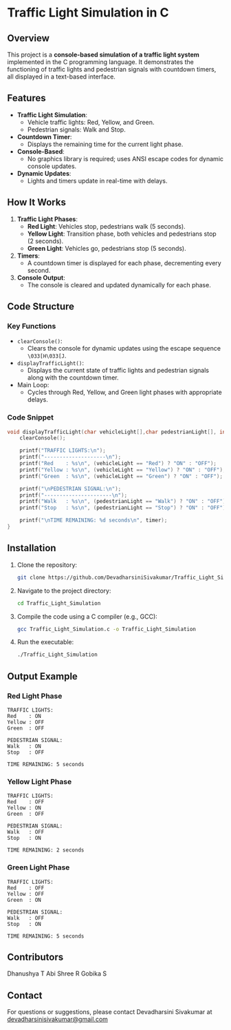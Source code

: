 # Traffic Light Simulation in C

## Overview
This project is a **console-based simulation of a traffic light system** implemented in the C programming language. 
It demonstrates the functioning of traffic lights and pedestrian signals with countdown timers, all displayed in a text-based interface.

## Features
- **Traffic Light Simulation**:
  - Vehicle traffic lights: Red, Yellow, and Green.
  - Pedestrian signals: Walk and Stop.
- **Countdown Timer**:
  - Displays the remaining time for the current light phase.
- **Console-Based**:
  - No graphics library is required; uses ANSI escape codes for dynamic console updates.
- **Dynamic Updates**:
  - Lights and timers update in real-time with delays.

## How It Works
1. **Traffic Light Phases**:
   - **Red Light**: Vehicles stop, pedestrians walk (5 seconds).
   - **Yellow Light**: Transition phase, both vehicles and pedestrians stop (2 seconds).
   - **Green Light**: Vehicles go, pedestrians stop (5 seconds).
2. **Timers**:
   - A countdown timer is displayed for each phase, decrementing every second.
3. **Console Output**:
   - The console is cleared and updated dynamically for each phase.

## Code Structure
### Key Functions
- `clearConsole()`:
  - Clears the console for dynamic updates using the escape sequence `\033[H\033[J`.
- `displayTrafficLight()`:
  - Displays the current state of traffic lights and pedestrian signals along with the countdown timer.
- Main Loop:
  - Cycles through Red, Yellow, and Green light phases with appropriate delays.

### Code Snippet
```c
void displayTrafficLight(char vehicleLight[],char pedestrianLight[], int timer) {
    clearConsole();

    printf("TRAFFIC LIGHTS:\n");
    printf("--------------------\n");
    printf("Red    : %s\n", (vehicleLight == "Red") ? "ON" : "OFF");
    printf("Yellow : %s\n", (vehicleLight == "Yellow") ? "ON" : "OFF");
    printf("Green  : %s\n", (vehicleLight == "Green") ? "ON" : "OFF");

    printf("\nPEDESTRIAN SIGNAL:\n");
    printf("----------------------\n");
    printf("Walk   : %s\n", (pedestrianLight == "Walk") ? "ON" : "OFF");
    printf("Stop   : %s\n", (pedestrianLight == "Stop") ? "ON" : "OFF");

    printf("\nTIME REMAINING: %d seconds\n", timer);
}
```

## Installation
1. Clone the repository:
   ```bash
   git clone https://github.com/DevadharsiniSivakumar/Traffic_Light_Simulation.git
   ```
2. Navigate to the project directory:
   ```bash
   cd Traffic_Light_Simulation
   ```
3. Compile the code using a C compiler (e.g., GCC):
   ```bash
   gcc Traffic_Light_Simulation.c -o Traffic_Light_Simulation
   ```
4. Run the executable:
   ```bash
   ./Traffic_Light_Simulation
   ```

## Output Example
### Red Light Phase
```
TRAFFIC LIGHTS:
Red    : ON
Yellow : OFF
Green  : OFF

PEDESTRIAN SIGNAL:
Walk   : ON
Stop   : OFF

TIME REMAINING: 5 seconds
```

### Yellow Light Phase
```
TRAFFIC LIGHTS:
Red    : OFF
Yellow : ON
Green  : OFF

PEDESTRIAN SIGNAL:
Walk   : OFF
Stop   : ON

TIME REMAINING: 2 seconds
```

### Green Light Phase
```
TRAFFIC LIGHTS:
Red    : OFF
Yellow : OFF
Green  : ON

PEDESTRIAN SIGNAL:
Walk   : OFF
Stop   : ON

TIME REMAINING: 5 seconds
```


## Contributors
Dhanushya T
Abi Shree R
Gobika S


## Contact
For questions or suggestions, please contact Devadharsini Sivakumar at devadharsinisivakumar@gmail.com

